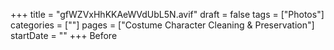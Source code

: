 +++
title = "gfWZVxHhKKAeWVdUbL5N.avif"
draft = false
tags = ["Photos"]
categories = [""]
pages = ["Costume Character Cleaning & Preservation"]
startDate = ""
+++
Before
